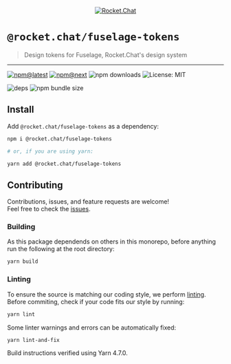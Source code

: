 <!--header-->

<p align="center">
  <a href="https://rocket.chat" title="Rocket.Chat">
    <img src="https://github.com/RocketChat/Rocket.Chat.Artwork/raw/master/Logos/2020/png/logo-horizontal-red.png" alt="Rocket.Chat" />
  </a>
</p>

# `@rocket.chat/fuselage-tokens`

> Design tokens for Fuselage, Rocket.Chat's design system

---

[![npm@latest](https://img.shields.io/npm/v/@rocket.chat/fuselage-tokens/latest?style=flat-square)](https://www.npmjs.com/package/@rocket.chat/fuselage-tokens/v/latest) [![npm@next](https://img.shields.io/npm/v/@rocket.chat/fuselage-tokens/next?style=flat-square)](https://www.npmjs.com/package/@rocket.chat/fuselage-tokens/v/next) ![npm downloads](https://img.shields.io/npm/dw/@rocket.chat/fuselage-tokens?style=flat-square) ![License: MIT](https://img.shields.io/npm/l/@rocket.chat/fuselage-tokens?style=flat-square)

![deps](https://img.shields.io/librariesio/release/npm/@rocket.chat/fuselage-tokens?style=flat-square) ![npm bundle size](https://img.shields.io/bundlephobia/min/@rocket.chat/fuselage-tokens?style=flat-square)

<!--/header-->

## Install

<!--install-->

Add `@rocket.chat/fuselage-tokens` as a dependency:

```sh
npm i @rocket.chat/fuselage-tokens

# or, if you are using yarn:

yarn add @rocket.chat/fuselage-tokens
```

<!--/install-->

## Contributing

<!--contributing(msg)-->

Contributions, issues, and feature requests are welcome!<br />
Feel free to check the [issues](https://github.com/RocketChat/fuselage/issues).

<!--/contributing(msg)-->

### Building

As this package dependends on others in this monorepo, before anything run the following at the root directory:

<!--yarn(build)-->

```sh
yarn build
```

<!--/yarn(build)-->

### Linting

To ensure the source is matching our coding style, we perform [linting](<https://en.wikipedia.org/wiki/Lint_(software)>).
Before commiting, check if your code fits our style by running:

<!--yarn(lint)-->

```sh
yarn lint
```

<!--/yarn(lint)-->

Some linter warnings and errors can be automatically fixed:

<!--yarn(lint-and-fix)-->

```sh
yarn lint-and-fix
```

<!--/yarn(lint-and-fix)-->

Build instructions verified using Yarn 4.7.0.

